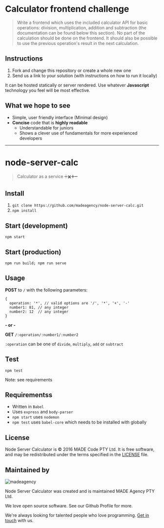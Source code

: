 # Calculator frontend challenge
> Write a frontend which uses the included calculator API for basic operations: division, multiplication, addition and subtraction (the documentation can be found below this section). No part of the calculation should be done on the frontend. It should also be possible to use the previous operation's result in the next calculation.

## Instructions
1. Fork and change this repository or create a whole new one
2. Send us a link to your solution (with instructions on how to run it locally)

It can be hosted statically or server rendered. Use whatever **Javascript** technology you feel will be most effective.

## What we hope to see
- Simple, user friendly interface (Minimal design)
- **Concise** code that is **highly readable**
  - Understandable for juniors
  - Shows a clever use of fundamentals for more experienced developers

---

# node-server-calc
> Calculator as a service ➗✖️➕➖

## Install
1. `git clone https://github.com/madeagency/node-server-calc.git`
2. `npm install`

## Start (development)
`npm start`

## Start (production)
`npm run build; npm run serve`

## Usage
**POST** to `/` with the following parameters:

```
{
  operation: '*', // valid options are '/', '*', '+', '-'
  number1: 81, // any integer
  number2: 12  // any integer
}
```

**- or -**

**GET** `/:operation/:number1/:number2`

`:operation` can be one of `divide`, `multiply`, `add` or `subtract`

## Test
`npm test`

Note: see requirements

## Requirementss
- Written in `Babel`
- Uses `express` and `body-parser`
- `npm start` uses `nodemon`
- `npm test` uses `babel-core` which needs to be installed with globally


License
-------

Node Server Calculator is © 2016 MADE Code PTY Ltd.
It is free software, and may be redistributed under the terms specified in the [LICENSE] file.

[LICENSE]: LICENSE

Maintained by
----------------

![madeagency](https://www.made.co.za/logo.png)

Node Server Calculator was created and is maintained MADE Agency PTY Ltd.

We love open source software. See our Github Profile for more.

We're always looking for talented people who love programming. [Get in touch] with us.

[Get in touch]: https://www.made.co.za?utm_source=github
